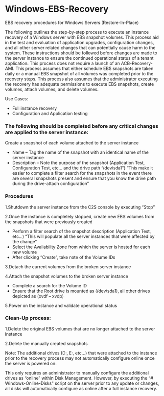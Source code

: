 # Windows-EBS-Recovery
EBS recovery procedures for Windows Servers (Restore-In-Place)

The following outlines the step-by-step process to execute an instance recovery of a Windows server with EBS snapshot volumes. This process aid in the test and evaluation of application upgrades, configuration changes, and all other server related changes that can potentially cause harm to the system. These instructions should be followed before changes are made to the server instance to ensure the continued operational status of a tenant application. This process does not require a launch of an ACB-Recovery-AMI. This process assumes that either schedule EBS snapshots are taken daily or a manual EBS snapshot of all volumes was completed prior to the recovery steps. This process also assumes that the administrator executing the recovery has adequate permissions to execute EBS snapshots, create volumes, attach volumes, and delete volumes.

Use Cases:

 - Full instance recovery
 - Configuration and Application testing

### The following should be completed before any critical changes are applied to the server instance:

Create a snapshot of each volume attached to the server instance

 - Name – Tag the name of the snapshot with an identical name of the server instance
 - Description – Note the purpose of the snapshot (Application Test, Configuration Test, etc... and the drive path “/dev/sda1”) “This make it easier to complete a filter search for the snapshots in the event there are several snapshots present and ensure that you know the drive path during the drive-attach configuration”

### Procedures 

1.Shutdown the server instance from the C2S console by executing “Stop”

2.Once the instance is completely stopped, create new EBS volumes from the snapshots that were previously created

 - Perform a filter search of the snapshot description (Application Test, etc...) “This will populate all the server instances that were affected by the change”
 - Select the Availability Zone from which the server is hosted for each new volume
 - After clicking “Create”, take note of the Volume IDs
 
3.Detach the current volumes from the broken server instance

4.Attach the snapshot volumes to the broken server instance

 - Complete a search for the Volume ID
 - Ensure that the Root drive is mounted as (/dev/sda1), all other drives depicted as (xvdf – xvdp)

5.Power on the instance and validate operational status

### Clean-Up process:

1.Delete the original EBS volumes that are no longer attached to the server instance

2.Delete the manually created snapshots

Note: The additional drives (D:, E:, etc...) that were attached to the instance prior to the recovery process may not automatically configure online once the server is powered on.

This only requires an administrator to manually configure the additional drives as “online” within Disk Management. However, by executing the “# Windows-Online-Disks" script on the server prior to any update or changes, all disks will automatically configure as online after a full instance recovery.
